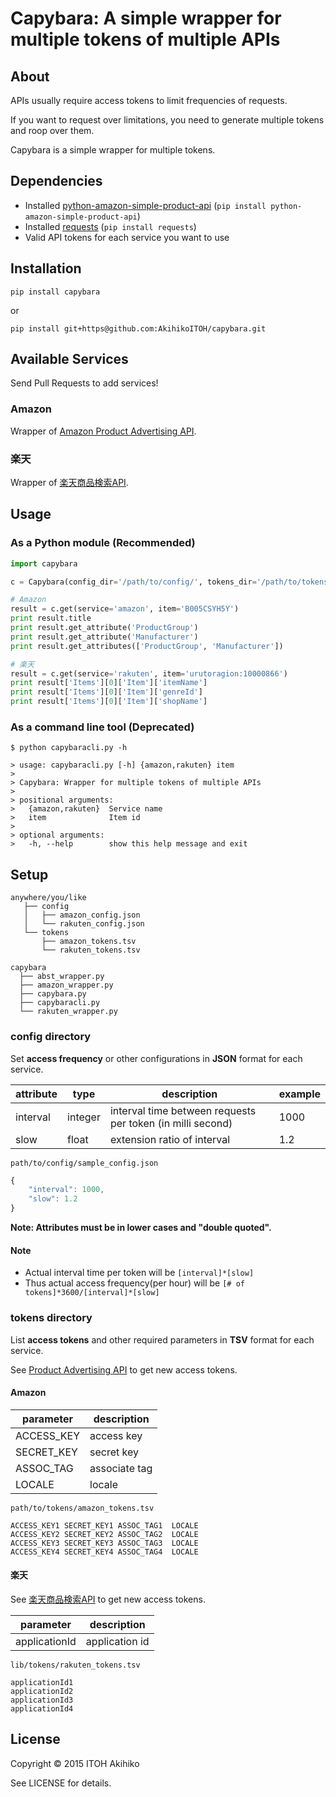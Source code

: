 # Capybara: A simple wrapper for multiple tokens of multiple APIs
## About
APIs usually require access tokens to limit frequencies of requests.

If you want to request over limitations, you need to generate multiple tokens and roop over them.

Capybara is a simple wrapper for multiple tokens.

## Dependencies

* Installed [python-amazon-simple-product-api](https://github.com/yoavaviram/python-amazon-simple-product-api) (`pip install python-amazon-simple-product-api`)
* Installed [requests](http://docs.python-requests.org/en/latest/) (`pip install requests`)
* Valid API tokens for each service you want to use

## Installation

```
pip install capybara
```

or 

```
pip install git+https@github.com:AkihikoITOH/capybara.git
```

## Available Services
Send Pull Requests to add services!

### Amazon
Wrapper of [Amazon Product Advertising API](https://affiliate.amazon.co.jp/gp/advertising/api/detail/main.html).

### 楽天
Wrapper of [楽天商品検索API](https://webservice.rakuten.co.jp/api/ichibaitemsearch/).

## Usage

### As a Python module (**Recommended**)

``` python
import capybara

c = Capybara(config_dir='/path/to/config/', tokens_dir='/path/to/tokens/')

# Amazon
result = c.get(service='amazon', item='B005CSYH5Y')
print result.title
print result.get_attribute('ProductGroup')
print result.get_attribute('Manufacturer')
print result.get_attributes(['ProductGroup', 'Manufacturer'])

# 楽天
result = c.get(service='rakuten', item='urutoragion:10000866')
print result['Items'][0]['Item']['itemName']
print result['Items'][0]['Item']['genreId']
print result['Items'][0]['Item']['shopName']
```

### As a command line tool (Deprecated)

``` shell
$ python capybaracli.py -h

> usage: capybaracli.py [-h] {amazon,rakuten} item
>
> Capybara: Wrapper for multiple tokens of multiple APIs
>
> positional arguments:
>   {amazon,rakuten}  Service name
>   item              Item id
>
> optional arguments:
>   -h, --help        show this help message and exit
```

## Setup

```
anywhere/you/like
   ├── config
   │   ├── amazon_config.json
   │   └── rakuten_config.json
   └── tokens
       ├── amazon_tokens.tsv
       └── rakuten_tokens.tsv

capybara
  ├── abst_wrapper.py
  ├── amazon_wrapper.py
  ├── capybara.py
  ├── capybaracli.py
  └── rakuten_wrapper.py

```

### config directory

Set **access frequency** or other configurations in **JSON** format for each service.

|attribute|type|description|example|
|---------|----|-----------|-------|
|interval|integer|interval time between requests per token (in milli second)|1000|
|slow|float|extension ratio of interval|1.2|

`path/to/config/sample_config.json`

``` javascript
{
    "interval": 1000,
    "slow": 1.2
}
```

**Note: Attributes must be in lower cases and "double quoted".**

#### Note

* Actual interval time per token will be `[interval]*[slow]`
* Thus actual access frequency(per hour) will be `[# of tokens]*3600/[interval]*[slow]`

### tokens directory

List **access tokens** and other required parameters in **TSV** format for each service.

See [Product Advertising API](https://affiliate-program.amazon.com/gp/advertising/api/detail/main.html) to get new access tokens.

#### Amazon

|parameter|description|
|---------|-----------|
|ACCESS_KEY| access key |
|SECRET_KEY| secret key |
|ASSOC_TAG| associate tag |
|LOCALE| locale |

`path/to/tokens/amazon_tokens.tsv`

```
ACCESS_KEY1 SECRET_KEY1 ASSOC_TAG1  LOCALE
ACCESS_KEY2 SECRET_KEY2 ASSOC_TAG2  LOCALE
ACCESS_KEY3 SECRET_KEY3 ASSOC_TAG3  LOCALE
ACCESS_KEY4 SECRET_KEY4 ASSOC_TAG4  LOCALE
```

#### 楽天

See [楽天商品検索API](https://webservice.rakuten.co.jp/api/ichibaitemsearch/) to get new access tokens.

|parameter|description|
|---------|-----------|
|applicationId| application id |

`lib/tokens/rakuten_tokens.tsv`

```
applicationId1
applicationId2
applicationId3
applicationId4
```
## License

Copyright © 2015 ITOH Akihiko

See LICENSE for details.
